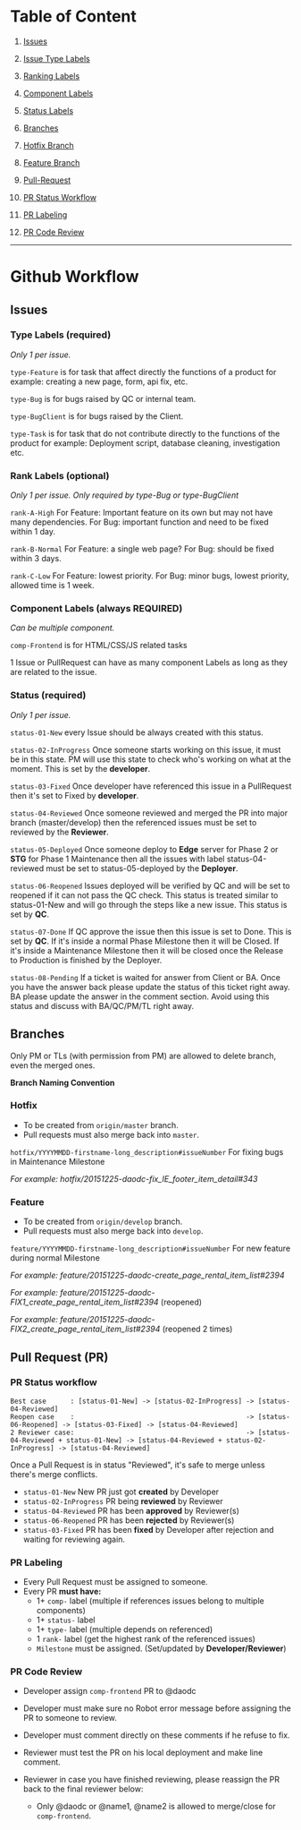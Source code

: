# Table of Content
1. [Issues](https://github.com/daodc/Front-End-Develop-Technicals/blob/master/Workflow.md#issues)
  1. [Issue Type Labels](https://github.com/daodc/Front-End-Develop-Technicals/blob/master/Workflow.md#type-labels-required) 
  2. [Ranking Labels](https://github.com/daodc/Front-End-Develop-Technicals/blob/master/Workflow.md#rank-labels-optional) 
  3. [Component Labels](https://github.com/daodc/Front-End-Develop-Technicals/blob/master/Workflow.md#component-labels-always-required) 
  4. [Status Labels](https://github.com/daodc/Front-End-Develop-Technicals/blob/master/Workflow.md#status-required) 
2. [Branches](https://github.com/daodc/Front-End-Develop-Technicals/blob/master/Workflow.md##branches)
  1. [Hotfix Branch](https://github.com/daodc/Front-End-Develop-Technicals/blob/master/Workflow.md#hotfix)
  2. [Feature Branch](https://github.com/daodc/Front-End-Develop-Technicals/blob/master/Workflow.md#feature)

3. [Pull-Request](https://github.com/daodc/Front-End-Develop-Technicals/blob/master/Workflow.md#pull-request-pr)
  1. [PR Status Workflow](https://github.com/daodc/Front-End-Develop-Technicals/blob/master/Workflow.md#pr-status-workflow)
  2. [PR Labeling](https://github.com/daodc/Front-End-Develop-Technicals/blob/master/Workflow.md#pr-labeling)
  3. [PR Code Review](https://github.com/daodc/Front-End-Develop-Technicals/blob/master/Workflow.md#pr-code-review)

***


# Github Workflow
## Issues 

### Type Labels (required)
_Only 1 per issue._

`type-Feature` is for task that affect directly the functions of a product for example: creating a new page, form, api fix, etc.

`type-Bug` is for bugs raised by QC or internal team.

`type-BugClient` is for bugs raised by the Client.

`type-Task` is for task that do not contribute directly to the functions of the product for example: Deployment script, database cleaning, investigation etc.

### Rank Labels (optional)
_Only 1 per issue. Only required by type-Bug or type-BugClient_

`rank-A-High` For Feature: Important feature on its own but may not have many dependencies. For Bug: important function and need to be fixed within 1 day. 

`rank-B-Normal` For Feature: a single web page? For Bug: should be fixed within 3 days.

`rank-C-Low` For Feature: lowest priority. For Bug: minor bugs, lowest priority, allowed time is 1 week.

### Component Labels (always REQUIRED)
_Can be multiple component._

`comp-Frontend` is for HTML/CSS/JS related tasks


1 Issue or PullRequest can have as many component Labels as long as they are related to the issue.

### Status (required)
_Only 1 per issue._

`status-01-New` every Issue should be always created with this status.

`status-02-InProgress` Once someone starts working on this issue, it must be in this state. PM will use this state to check who's working on what at the moment. This is set by the **developer**.

`status-03-Fixed` Once developer have referenced this issue in a PullRequest then it's set to Fixed by **developer**.

`status-04-Reviewed` Once someone reviewed and merged the PR into major branch (master/develop) then the  referenced issues must be set to reviewed by the **Reviewer**.

`status-05-Deployed` Once someone deploy to **Edge** server for Phase 2 or **STG** for Phase 1 Maintenance then all the issues with label status-04-reviewed must be set to status-05-deployed by the **Deployer**.

`status-06-Reopened` Issues deployed will be verified by QC and will be set to reopened if it can not pass the QC check. This status is treated similar to status-01-New and will go through the steps like a new issue. This status is set by **QC**.

`status-07-Done` If QC approve the issue then this issue is set to Done. This is set by **QC**. If it's inside a normal Phase Milestone then it will be Closed. If it's inside a Maintenance Milestone then it will be closed once the Release to Production is finished by the Deployer.

`status-08-Pending` If a ticket is waited for answer from Client or BA. Once you have the answer back please update the status of this ticket right away. BA please update the answer in the comment section. Avoid using this status and discuss with BA/QC/PM/TL right away.

## Branches
Only PM or TLs (with permission from PM) are allowed to delete branch, even the merged ones.

**Branch Naming Convention**

### Hotfix
* To be created from `origin/master` branch.
* Pull requests must also merge back into `master`.

`hotfix/YYYYMMDD-firstname-long_description#issueNumber` For fixing bugs in Maintenance Milestone

_For example: hotfix/20151225-daodc-fix_IE_footer_item_detail#343_

### Feature
* To be created from `origin/develop` branch.
* Pull requests must also merge back into `develop`.

`feature/YYYYMMDD-firstname-long_description#issueNumber` For new feature during normal Milestone

_For example: feature/20151225-daodc-create_page_rental_item_list#2394_

_For example: feature/20151225-daodc-FIX1_create_page_rental_item_list#2394_ (reopened)

_For example: feature/20151225-daodc-FIX2_create_page_rental_item_list#2394_ (reopened 2 times)

## Pull Request (PR)
### PR Status workflow
```
Best case      : [status-01-New] -> [status-02-InProgress] -> [status-04-Reviewed]
Reopen case    :                                           -> [status-06-Reopened] -> [status-03-Fixed] -> [status-04-Reviewed]
2 Reviewer case:                                           -> [status-04-Reviewed + status-01-New] -> [status-04-Reviewed + status-02-InProgress] -> [status-04-Reviewed]
```
Once a Pull Request is in status "Reviewed", it's safe to merge unless there's merge conflicts.

* `status-01-New` New PR just got **created** by Developer
* `status-02-InProgress` PR being **reviewed** by Reviewer
* `status-04-Reviewed` PR has been **approved** by Reviewer(s)
* `status-06-Reopened` PR has been **rejected** by Reviewer(s)
* `status-03-Fixed` PR has been **fixed** by Developer after rejection and waiting for reviewing again.

### PR Labeling
* Every Pull Request must be assigned to someone.
* Every PR **must have:**
  * 1+ `comp-` label (multiple if references issues belong to multiple components)
  * 1+ `status-` label
  * 1+ `type-` label (multiple depends on referenced)
  * 1 `rank-` label (get the highest rank of the referenced issues)
  * `Milestone` must be assigned. (Set/updated by **Developer/Reviewer**)

### PR Code Review
* Developer assign `comp-frontend` PR to @daodc 
* Developer must make sure no Robot error message before assigning the PR to someone to review.
* Developer must comment directly on these comments if he refuse to fix.

* Reviewer must test the PR on his local deployment and make line comment. 
* Reviewer in case you have finished reviewing, please reassign the PR back to the final reviewer below:
  * Only @daodc or @name1, @name2 is allowed to merge/close for `comp-frontend`. 
